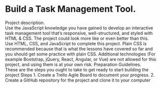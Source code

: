 <h1>Build a Task Management Tool.</h1>
Project description.<br>
Use the JavaScript knowledge you have gained to develop an interactive task
management tool that’s responsive, well-structured, and styled with HTML &
CSS. The project could look more like or even better than this.<br>
Use HTML, CSS, and JavaScript to complete this project. Plain CSS is
recommended because that is what the lessons have covered so far and you
should get some practice with plain CSS. Additional technologies (For
example Bootstrap, jQuery, React, Angular, or Vue) are not allowed for this
project, and using them is at your own risk.
Preparation Guidelines.<br>
These are the steps you ought to take to get ready to start building the
project
Steps
1. Create a Trello Agile Board to document your progress.
2. Create a GitHub repository for the project and clone it to your computer